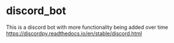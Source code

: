 # discord_bot
This is a discord bot with more functionality being added over time
https://discordpy.readthedocs.io/en/stable/discord.html

